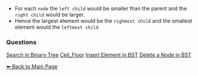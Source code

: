 - For each `node` the `left child` would be smaller than the parent and the `right child` would be larger.
- Hence the largest element would be the `righmost child` and the smallest element would the `leftmost child`


### Questions

[Search in Binary Tree](./BST/Search_in_BST.md)
[Ceil_Floor](./BST/Ceil_Floor.md)
[Insert Element in BST](./BST/Insert_into_BST.md)
[Delete a Node in BST](./BST/Delete_Node_BST.md)



[⬅️ Back to Main Page](../README.md)